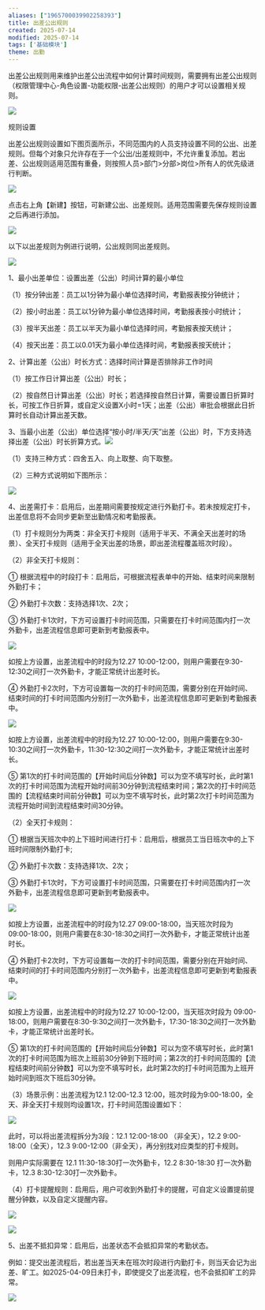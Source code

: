 ```yaml
---
aliases: ["1965700039902258393"]
title: 出差公出规则
created: 2025-07-14
modified: 2025-07-14
tags: ['基础模块']
theme: 出勤
---
```


出差公出规则用来维护出差公出流程中如何计算时间规则，需要拥有出差公出规则（权限管理中心-角色设置-功能权限-出差公出规则）的用户才可以设置相关规则。

![](e97e1caf614faa937000a880965973d7.jpg)

规则设置

出差公出规则设置如下图页面所示，不同范围内的人员支持设置不同的公出、出差规则。但每个对象只允许存在于一个公出/出差规则中，不允许重复添加。若出差、公出规则适用范围有重叠，则按照人员>部门>分部>岗位>所有人的优先级进行判断。

![](644b57a664bd2a6cf4c8ea1539fbc63f.jpg)

点击右上角【新建】按钮，可新建公出、出差规则。适用范围需要先保存规则设置之后再进行添加。

![](7228663d6afa8409abc3a139d8c5e9e6.jpg)

以下以出差规则为例进行说明，公出规则同出差规则。

![](b571cbe5b3117954df867748d34e1f0f.jpg)

1、最小出差单位：设置出差（公出）时间计算的最小单位

（1）按分钟出差：员工以1分钟为最小单位选择时间，考勤报表按分钟统计；

（2）按小时出差：员工以1分钟为最小单位选择时间，考勤报表按小时统计；

（3）按半天出差：员工以半天为最小单位选择时间，考勤报表按天统计；

（4）按天出差：员工以0.01天为最小单位选择时间，考勤报表按天统计；

2、计算出差（公出）时长方式：选择时间计算是否排除非工作时间

（1）按工作日计算出差（公出）时长；

（2）按自然日计算出差（公出）时长；若选择按自然日计算，需要设置日折算时长，可按工作日折算，或自定义设置X小时=1天；出差（公出）审批会根据此日折算时长自动计算出差天数。

3、当最小出差（公出）单位选择“按小时/半天/天”出差（公出）时，下方支持选择出差（公出）时长折算方式。![](b37d6df1b8db5a22781bb78e81fa0f24.jpg)

（1）支持三种方式：四舍五入、向上取整、向下取整。

（2）三种方式说明如下图所示：

![](4a31da87df095488569dac3629886ae4.jpg)

4、出差需打卡：启用后，出差期间需要按规定进行外勤打卡。若未按规定打卡，出差信息将不会同步更新至出勤情况和考勤报表。

（1）打卡规则分为两类：非全天打卡规则（适用于半天、不满全天出差时的场景）、全天打卡规则（适用于全天出差的场景，即出差流程覆盖班次时段）。

（2）非全天打卡规则：

① 根据流程中的时段打卡：启用后，可根据流程表单中的开始、结束时间来限制外勤打卡；

② 外勤打卡次数：支持选择1次、2次；

③ 外勤打卡1次时，下方可设置打卡时间范围，只需要在打卡时间范围内打一次外勤卡，出差流程信息即可更新到考勤报表中。

![](e022e8bc8b3a8a192c8f09d5fe5a9771.jpg)

如按上方设置，出差流程中的时段为12.27 10:00-12:00，则用户需要在9:30-12:30之间打一次外勤卡，才能正常统计出差时长。

④ 外勤打卡2次时，下方可设置每一次的打卡时间范围，需要分别在开始时间、结束时间的打卡时间范围内分别打一次外勤卡，出差流程信息即可更新到考勤报表中。

![](8ac85db28e0257dfd9b36ac6dc50742e.jpg)

如按上方设置，出差流程中的时段为12.27 10:00-12:00，则用户需要在9:30-10:30之间打一次外勤卡，11:30-12:30之间打一次外勤卡，才能正常统计出差时长。

⑤ 第1次的打卡时间范围的【开始时间后分钟数】可以为空不填写时长，此时第1次的打卡时间范围为流程开始时间前30分钟到流程结束时间；第2次的打卡时间范围的【流程结束时间前分钟数】可以为空不填写时长，此时第2次打卡时间范围为流程开始时间到流程结束时间30分钟。

（2）全天打卡规则：

① 根据当天班次中的上下班时间进行打卡：启用后，根据员工当日班次中的上下班时间限制外勤打卡;

② 外勤打卡次数：支持选择1次、2次；

③ 外勤打卡1次时，下方可设置打卡时间范围，只需要在打卡时间范围内打一次外勤卡，出差流程信息即可更新到考勤报表中。

![](82a15eaa976af31d052d936c95bbe99d.jpg)

如按上方设置，出差流程中的时段为12.27 09:00-18:00，当天班次时段为 09:00-18:00，则用户需要在8:30-18:30之间打一次外勤卡，才能正常统计出差时长。

④ 外勤打卡2次时，下方可设置每一次的打卡时间范围，需要分别在开始时间、结束时间的打卡时间范围内分别打一次外勤卡，出差流程信息即可更新到考勤报表中。

![](8ac85db28e0257dfd9b36ac6dc50742e.jpg)

如按上方设置，出差流程中的时段为12.27 10:00-12:00，当天班次时段为 09:00-18:00，则用户需要在8:30-9:30之间打一次外勤卡，17:30-18:30之间打一次外勤卡，才能正常统计出差时长。

⑤ 第1次的打卡时间范围的【开始时间后分钟数】可以为空不填写时长，此时第1次的打卡时间范围为班次上班前30分钟到下班时间；第2次的打卡时间范围的【流程结束时间前分钟数】可以为空不填写时长，此时第2次的打卡时间范围为上班开始时间到班次下班后30分钟。

（3）场景示例：出差流程为12.1 12:00-12.3 12:00，班次时段为9:00-18:00，全天、非全天打卡规则均设置1次，打卡时间范围设置如下：

![](903e4d0af604ea728788bd5eb589402b.jpg)

此时，可以将出差流程拆分为3段：12.1 12:00-18:00 （非全天），12.2 9:00-18:00（全天），12.3 9:00-12:00（非全天），再分别找对应类型的打卡规则。

则用户实际需要在 12.1 11:30-18:30打一次外勤卡，12.2 8:30-18:30 打一次外勤卡，12.3 8:30-12:30打一次外勤卡。

（4）打卡提醒规则：启用后，用户可收到外勤打卡的提醒，可自定义设置提前提醒分钟数，以及自定义提醒内容。

![](6fda866c90e595305e0343acc3e1bd9a.jpg)

![](408913b0e290686fada4100607c4fd9e.jpg)

5、出差不抵扣异常：启用后，出差状态不会抵扣异常的考勤状态。

例如：提交出差流程后，若出差当天未在班次时段进行内勤打卡，则当天会记为出差、旷工。如2025-04-09日未打卡，即使提交了出差流程，也不会抵扣旷工的异常。

![](4045c4cb45553115e4fac492ca300d1f.jpg)